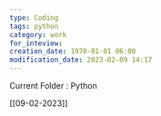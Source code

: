 ```yaml
---
type: Coding
tags: python
category: work
for_inteview: 
creation_date: 1970-01-01 06:00
modification_date: 2023-02-09 14:17
---
```


  
Current Folder : Python




[[09-02-2023]]

